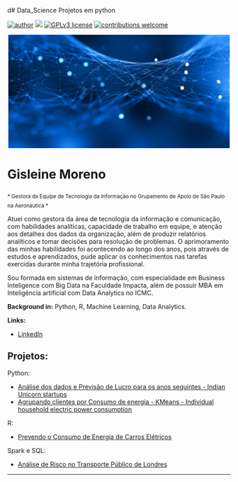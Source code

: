 d# Data_Science
Projetos em python

[![author](https://img.shields.io/badge/author-gisleine-pink.svg)](www.linkedin.com/in/gisleinemoreno) [![](https://img.shields.io/badge/python-3.7+-blue.svg)](https://www.python.org/downloads/release/python-365/) [![GPLv3 license](https://img.shields.io/badge/License-GPLv3-blue.svg)](http://perso.crans.org/besson/LICENSE.html) [![contributions welcome](https://img.shields.io/badge/contributions-welcome-brightgreen.svg?style=flat)](https://github.com/gisleinemoreno/data_science/issues)


<p align="center">
  <img src="Banner.png" >
</p>

# Gisleine Moreno
<sub>* Gestora da Equipe de Tecnologia da Informação no Grupamento de Apoio de São Paulo na Aeronáutica *</sub>

Atuei como gestora da área de tecnologia da informação e comunicação, com habilidades analíticas, capacidade de trabalho em equipe, e atenção aos detalhes dos dados da organização, além de produzir relatórios analíticos e tomar decisões para resolução de problemas. O aprimoramento das minhas habilidades foi acontecendo ao longo dos anos, pois através de estudos e aprendizados, pude aplicar os conhecimentos nas tarefas exercidas durante minha trajetória profissional.

Sou formada em sistemas de informação, com especialidade em Business Inteligence com Big Data na Faculdade Impacta, além de possuir MBA em Inteligência artificial com Data Analytics no ICMC.

**Background in:** Python, R, Machine Learning, Data Analytics.

**Links:**
* [LinkedIn](https://www.linkedin.com/in/gisleinemoreno)


## Projetos:
Python:
* [Análise dos dados e Previsão de Lucro para os anos seguintes - Indian Unicorn startups](https://abrir.link/qHRtB)
* [Agrupando clientes por Consumo de energia - KMeans - Individual household electric power consumption ](Mini-Projeto_AgrupandoClientesporConsumodeEnergia.pdf)

R:
* [Prevendo o Consumo de Energia de Carros Elétricos](https://shre.ink/2drL)

Spark e SQL:
* [Análise de Risco no Transporte Público de Londres](https://abrir.link/LlG6k)
----

